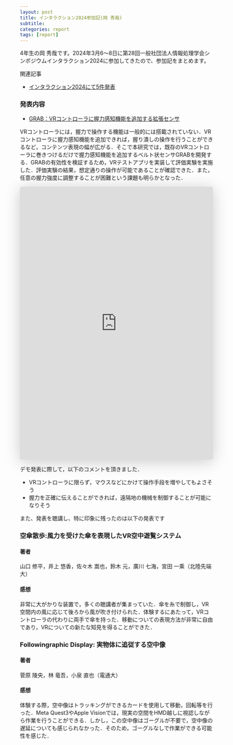 ```yaml
---
layout: post
title: インタラクション2024参加記(岡 秀哉)
subtitle: 
categories: report
tags: [report]
---
```

4年生の岡 秀哉です。2024年3月6〜8日に第28回一般社団法人情報処理学会シンポジウムインタラクション2024に参加してきたので、参加記をまとめます。

関連記事
* [インタラクション2024にて5件発表](https://www.yumulab.org/conference/2024/03/08/i2024.html )

### 発表内容

- [GRAB：VRコントローラに握力感知機能を追加する拡張センサ](https://dl.yumulab.org/papers/45)

VRコントローラには，握力で操作する機能は一般的には搭載されていない．VRコントローラに握力感知機能を追加できれば，握り潰しの操作を行うことができるなど，コンテンツ表現の幅が広がる．そこで本研究では，既存のVRコントローラに巻きつけるだけで握力感知機能を追加するベルト状センサGRABを開発する．GRABの有効性を検証するため，VRテストアプリを実装して評価実験を実施した．評価実験の結果，想定通りの操作が可能であることが確認できた．また，任意の握力強度に調整することが困難という課題も明らかとなった．

<iframe class="speakerdeck-iframe" frameborder="0" src="https://speakerdeck.com/player/d9ab9427c4a4459a97caa00a4b864dae" title="GRAB：VRコントローラに握力感知機能を追加する拡張センサ / GRAB-i2024" allowfullscreen="true" style="border: 0px; background: padding-box padding-box rgba(0, 0, 0, 0.1); margin: 0px; padding: 0px; border-radius: 6px; box-shadow: rgba(0, 0, 0, 0.2) 0px 5px 40px; width: 100%; height: auto; aspect-ratio: 560 / 791;" data-ratio="0.7079646017699115"></iframe>

デモ発表に際して，以下のコメントを頂きました．

* VRコントローラに限らず，マウスなどにかけて操作手段を増やしてもよさそう
* 握力を正確に伝えることができれば，遠隔地の機械を制御することが可能になりそう


また、発表を聴講し、特に印象に残ったのは以下の発表です

### 空傘散歩:風力を受けた傘を表現したVR空中遊覧システム
#### 著者
山口 修平，井上 悠香，佐々木 嵩也，鈴木 元，廣川 七海，宮田 一乘（北陸先端大）

#### 感想
非常に大がかりな装置で，多くの聴講者が集まっていた．傘を糸で制御し，VR空間内の風に応じて後ろから風が吹き付けられた．体験するにあたって，VRコントローラの代わりに両手で傘を持った．移動についての表現方法が非常に自由であり，VRについての新たな知見を得ることができた．

### Followingraphic Display: 実物体に追従する空中像
#### 著者
菅原 陵央，林 竜吾，小泉 直也（電通大）

#### 感想　　　　　　　　　　　　　　　
体験する際，空中像はトラッキングができるカードを使用して移動，回転等を行った．Meta Quest3やApple Visionでは，現実の空間をHMD越しに視認しながら作業を行うことができる．しかし，この空中像はゴーグルが不要で，空中像の遅延についても感じられなかった．そのため，ゴーグルなしで作業ができる可能性を感じた．

